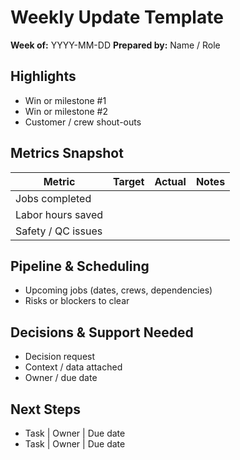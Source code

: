 # Weekly Update Template

**Week of:** YYYY-MM-DD
**Prepared by:** Name / Role

## Highlights
- Win or milestone #1
- Win or milestone #2
- Customer / crew shout-outs

## Metrics Snapshot
| Metric | Target | Actual | Notes |
|--------|--------|--------|-------|
| Jobs completed |  |  |  |
| Labor hours saved |  |  |  |
| Safety / QC issues |  |  |  |

## Pipeline & Scheduling
- Upcoming jobs (dates, crews, dependencies)
- Risks or blockers to clear

## Decisions & Support Needed
- Decision request
- Context / data attached
- Owner / due date

## Next Steps
- Task | Owner | Due date
- Task | Owner | Due date
